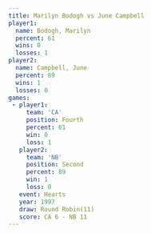 ```yaml
---
title: Marilyn Bodogh vs June Campbell
player1:               
  name: Bodogh, Marilyn
  percent: 61          
  wins: 0              
  losses: 1            
player2:               
  name: Campbell, June 
  percent: 89          
  wins: 1              
  losses: 0            
games:
 - player1:          
     team: 'CA'      
     position: Fourth
     percent: 61     
     win: 0          
     loss: 1         
   player2:          
     team: 'NB'      
     position: Second
     percent: 89     
     win: 1          
     loss: 0         
   event: Hearts        
   year: 1997           
   draw: Round Robin(11)
   score: CA 6 - NB 11  
---
```

